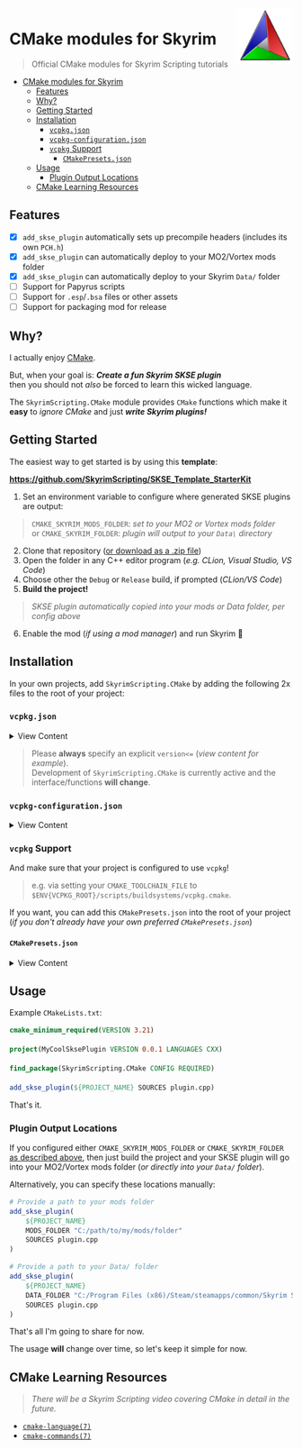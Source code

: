 <img src="https://github.com/SkyrimScripting/CMake/blob/main/Images/480px-Cmake.svg.png?raw=true" height=100px align=right />

# CMake modules for Skyrim

> Official CMake modules for Skyrim Scripting tutorials

- [CMake modules for Skyrim](#cmake-modules-for-skyrim)
  - [Features](#features)
  - [Why?](#why)
  - [Getting Started](#getting-started)
  - [Installation](#installation)
    - [`vcpkg.json`](#vcpkgjson)
    - [`vcpkg-configuration.json`](#vcpkg-configurationjson)
    - [`vcpkg` Support](#vcpkg-support)
      - [`CMakePresets.json`](#cmakepresetsjson)
  - [Usage](#usage)
    - [Plugin Output Locations](#plugin-output-locations)
  - [CMake Learning Resources](#cmake-learning-resources)

## Features

- [x] `add_skse_plugin` automatically sets up precompile headers (includes its own `PCH.h`)
- [x] `add_skse_plugin` can automatically deploy to your MO2/Vortex mods folder
- [x] `add_skse_plugin` can automatically deploy to your Skyrim `Data/` folder
- [ ] Support for Papyrus scripts
- [ ] Support for `.esp`/`.bsa` files or other assets
- [ ] Support for packaging mod for release

## Why?

I actually enjoy [CMake][].

[CMake]: https://cmake.org/

But, when your goal is: **_Create a fun Skyrim SKSE plugin_**  
then you should not _also_ be forced to learn this wicked language.

The `SkyrimScripting.CMake` module provides `CMake` functions which make it **easy** to _ignore CMake_ and just _**write Skyrim plugins!**_

## Getting Started

The easiest way to get started is by using this **template**:

**https://github.com/SkyrimScripting/SKSE_Template_StarterKit**

1. Set an environment variable to configure where generated SKSE plugins are output:
  > `CMAKE_SKYRIM_MODS_FOLDER`: _set to your MO2 or Vortex mods folder_  
  > or `CMAKE_SKYRIM_FOLDER`: _plugin will output to your `Data\` directory_
2. Clone that repository ([or download as a .zip file](https://github.com/SkyrimScripting/SKSE_Template_StarterKit/archive/refs/heads/main.zip))
3. Open the folder in any C++ editor program (_e.g. CLion, Visual Studio, VS Code_)
4. Choose other the `Debug` or `Release` build, if prompted (_CLion/VS Code_)
5. **Build the project!**
  > _SKSE plugin automatically copied into your mods or Data folder, per config above_
6. Enable the mod (_if using a mod manager_) and run Skyrim 🐉

## Installation

In your own projects, add `SkyrimScripting.CMake` by adding the following 2x files to the root of your project:

### `vcpkg.json`

<details>
    <summary>View Content</summary>

```json
{
    "$schema": "https://raw.githubusercontent.com/microsoft/vcpkg/master/scripts/vcpkg.schema.json",
    "name": "my-project",
    "version-string": "0.0.1",
    "dependencies": [
        "commonlibsse-ng",
        { "name": "skyrimscripting-cmake", "version<=": "0.0.1" }
    ]
}
```

</details>

> Please **always** specify an explicit `version<=` (_view content for example_).  
> Development of `SkyrimScripting.CMake` is currently active and the interface/functions **will change**.

### `vcpkg-configuration.json`

<details>
    <summary>View Content</summary>

```json
{
  "default-registry": {
    "kind": "git",
    "repository": "https://github.com/microsoft/vcpkg.git",
    "baseline": "cc288af760054fa489574bd8e22d05aa8fa01e5c"
  },
  "registries": [
    {
      "kind": "git",
      "repository": "https://gitlab.com/colorglass/vcpkg-colorglass",
      "baseline": "ef8d43afe4d26e842de3d034bff1081cb7990f07",
      "packages": [
        "commonlibsse-ng"
      ]
    },
    {
      "kind": "git",
      "repository": "https://github.com/SkyrimScripting/vcpkg.git",
      "baseline": "< INSERT THE LATEST COMMIT SHA >",
      "packages": [
        "skyrimscripting-cmake"
      ]
    }
  ]
}
```

</details>

### `vcpkg` Support

And make sure that your project is configured to use `vcpkg`!
> e.g. via setting your `CMAKE_TOOLCHAIN_FILE` to `$ENV{VCPKG_ROOT}/scripts/buildsystems/vcpkg.cmake`.

If you want, you can add this `CMakePresets.json` into the root of your project (_if you don't already have your own preferred `CMakePresets.json`_)

#### `CMakePresets.json`

<details>
    <summary>View Content</summary>

```json
{
    "version": 3,
    "configurePresets": [
        {
            "name": "base",
            "hidden": true,
            "generator": "Ninja",
            "binaryDir": "${sourceDir}/build/${presetName}",
            "installDir": "${sourceDir}/install/${presetName}",
            "architecture": { "value": "x64", "strategy": "external" },
            "cacheVariables": {
                "CMAKE_CXX_COMPILER": "cl.exe",
                "CMAKE_CXX_FLAGS": "/permissive- /Zc:preprocessor /EHsc /MP /W4 -DWIN32_LEAN_AND_MEAN -DNOMINMAX -DUNICODE -D_UNICODE",
                "CMAKE_TOOLCHAIN_FILE": "$env{VCPKG_ROOT}/scripts/buildsystems/vcpkg.cmake",
                "VCPKG_TARGET_TRIPLET": "x64-windows-static-md",
                "VCPKG_OVERLAY_TRIPLETS": "${sourceDir}/cmake",
                "CMAKE_MSVC_RUNTIME_LIBRARY": "MultiThreaded$<$<CONFIG:Debug>:Debug>DLL",
                "CMAKE_EXPORT_COMPILE_COMMANDS": "ON"
            }
        },
        {
            "name": "debug",
            "inherits": ["base"],
            "displayName": "Debug",
            "cacheVariables": { "CMAKE_BUILD_TYPE": "Debug" }
        },
        {
            "name": "release",
            "inherits": ["base"],
            "displayName": "Release",
            "cacheVariables": { "CMAKE_BUILD_TYPE": "Release" }
        }
    ]
}
```

</details>

## Usage

Example `CMakeLists.txt`:

```cmake
cmake_minimum_required(VERSION 3.21)

project(MyCoolSksePlugin VERSION 0.0.1 LANGUAGES CXX)

find_package(SkyrimScripting.CMake CONFIG REQUIRED)

add_skse_plugin(${PROJECT_NAME} SOURCES plugin.cpp)
```

That's it.

### Plugin Output Locations

If you configured either `CMAKE_SKYRIM_MODS_FOLDER` or `CMAKE_SKYRIM_FOLDER` [as described above](#getting-started), then just build the project and your SKSE plugin will go into your MO2/Vortex mods folder (_or directly into your `Data/` folder_).

Alternatively, you can specify these locations manually:

```cmake
# Provide a path to your mods folder
add_skse_plugin(
    ${PROJECT_NAME}
    MODS_FOLDER "C:/path/to/my/mods/folder"
    SOURCES plugin.cpp
)
```

```cmake
# Provide a path to your Data/ folder
add_skse_plugin(
    ${PROJECT_NAME}
    DATA_FOLDER "C:/Program Files (x86)/Steam/steamapps/common/Skyrim Special Edition/Data"
    SOURCES plugin.cpp
)
```

That's all I'm going to share for now.

The usage **will** change over time, so let's keep it simple for now.

## CMake Learning Resources

> _There will be a Skyrim Scripting video covering CMake in detail in the future._

- [`cmake-language(7)`](https://cmake.org/cmake/help/latest/manual/cmake-language.7.html)
- [`cmake-commands(7)`](https://cmake.org/cmake/help/latest/manual/cmake-commands.7.html)

